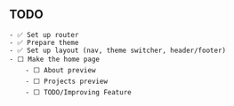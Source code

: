 ## TODO

    - ✅ Set up router
    - ✅ Prepare theme
    - ✅ Set up layout (nav, theme switcher, header/footer)
    - ⬜ Make the home page
        - ⬜ About preview
        - ⬜ Projects preview
        - ⬜ TODO/Improving Feature
